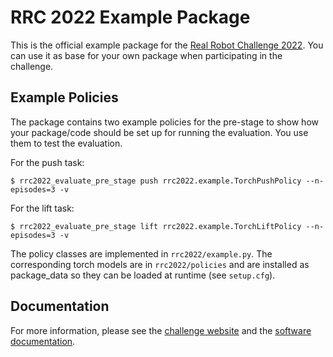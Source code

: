 RRC 2022 Example Package
========================

This is the official example package for the [Real Robot Challenge
2022](https://real-robot-challenge.com).  You can use it as base for your own
package when participating in the challenge.


Example Policies
----------------

The package contains two example policies for the pre-stage to show how your
package/code should be set up for running the evaluation.  You use them to test the
evaluation.

For the push task:

    $ rrc2022_evaluate_pre_stage push rrc2022.example.TorchPushPolicy --n-episodes=3 -v

For the lift task:

    $ rrc2022_evaluate_pre_stage lift rrc2022.example.TorchLiftPolicy --n-episodes=3 -v

The policy classes are implemented in `rrc2022/example.py`.  The corresponding torch
models are in `rrc2022/policies` and are installed as package_data so they can be loaded
at runtime (see `setup.cfg`).


Documentation
-------------

For more information, please see the [challenge
website](https://real-robot-challenge.com) and the [software
documentation](https://webdav.tuebingen.mpg.de/real-robot-challenge/2022/docs/).
